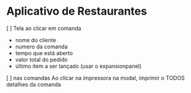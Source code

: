 # Aplicativo de Restaurantes

[ ] Tela ao clicar em comanda

- nome do cliente
- numero da comanda
- tempo que está aberto
- valor total do pedido
- último item a ser lançado (usar o expansionpanel)

[ ] nas comandas Ao clicar na impressora na modal, imprimir o TODOS detalhes da comanda
